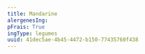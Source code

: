 ```yaml
---
title: Mandarine
alergenesIng:
pFrais: True
ingType: legumes
uuid: 41dec5ae-4b45-4472-b150-77435760f438
---
```


